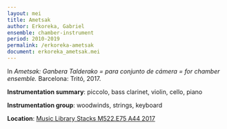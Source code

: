 ```yaml
---
layout: mei
title: Ametsak
author: Erkoreka, Gabriel
ensemble: chamber-instrument
period: 2010-2019
permalink: /erkoreka-ametsak
document: erkoreka_ametsak.mei
---
```


In *Ametsak: Ganbera Talderako = para conjunto de cámera = for chamber ensemble.* Barcelona: Tritó, 2017. 

**Instrumentation summary**: piccolo, bass clarinet, violin, cello, piano

**Instrumentation group**: woodwinds, strings, keyboard

**Location**: <a href="https://tufts.primo.exlibrisgroup.com/permalink/01TUN_INST/1kc9gia/alma991018306431903851" target="_blank">Music Library Stacks M522.E75 A44 2017</a>